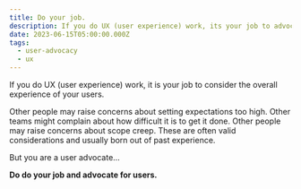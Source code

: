 ```yaml
---
title: Do your job.
description: If you do UX (user experience) work, its your job to advocate for the user.
date: 2023-06-15T05:00:00.000Z
tags:
  - user-advocacy
  - ux
---
```


If you do UX (user experience) work, it is your job to consider the overall experience of your users.

Other people may raise concerns about setting expectations too high. Other teams might complain about how difficult it is to get it done. Other people may raise concerns about scope creep. These are often valid considerations and usually born out of past experience.

But you are a user advocate… 

**Do do your job and advocate for users.**